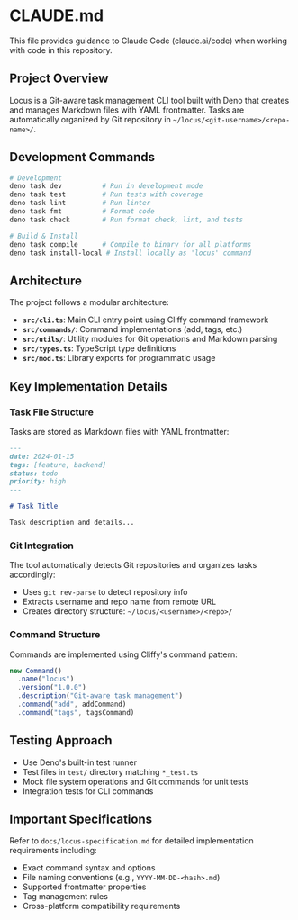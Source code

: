 # CLAUDE.md

This file provides guidance to Claude Code (claude.ai/code) when working with code in this repository.

## Project Overview

Locus is a Git-aware task management CLI tool built with Deno that creates and manages Markdown files with YAML frontmatter. Tasks are automatically organized by Git repository in `~/locus/<git-username>/<repo-name>/`.

## Development Commands

```bash
# Development
deno task dev          # Run in development mode
deno task test         # Run tests with coverage
deno task lint         # Run linter
deno task fmt          # Format code
deno task check        # Run format check, lint, and tests

# Build & Install
deno task compile      # Compile to binary for all platforms
deno task install-local # Install locally as 'locus' command
```

## Architecture

The project follows a modular architecture:

- **`src/cli.ts`**: Main CLI entry point using Cliffy command framework
- **`src/commands/`**: Command implementations (add, tags, etc.)
- **`src/utils/`**: Utility modules for Git operations and Markdown parsing
- **`src/types.ts`**: TypeScript type definitions
- **`src/mod.ts`**: Library exports for programmatic usage

## Key Implementation Details

### Task File Structure
Tasks are stored as Markdown files with YAML frontmatter:
```markdown
---
date: 2024-01-15
tags: [feature, backend]
status: todo
priority: high
---

# Task Title

Task description and details...
```

### Git Integration
The tool automatically detects Git repositories and organizes tasks accordingly:
- Uses `git rev-parse` to detect repository info
- Extracts username and repo name from remote URL
- Creates directory structure: `~/locus/<username>/<repo>/`

### Command Structure
Commands are implemented using Cliffy's command pattern:
```typescript
new Command()
  .name("locus")
  .version("1.0.0")
  .description("Git-aware task management")
  .command("add", addCommand)
  .command("tags", tagsCommand)
```

## Testing Approach

- Use Deno's built-in test runner
- Test files in `test/` directory matching `*_test.ts`
- Mock file system operations and Git commands for unit tests
- Integration tests for CLI commands

## Important Specifications

Refer to `docs/locus-specification.md` for detailed implementation requirements including:
- Exact command syntax and options
- File naming conventions (e.g., `YYYY-MM-DD-<hash>.md`)
- Supported frontmatter properties
- Tag management rules
- Cross-platform compatibility requirements